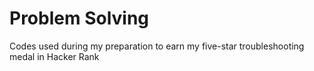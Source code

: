 # Problem Solving

Codes used during my preparation to earn my five-star troubleshooting medal in Hacker Rank
